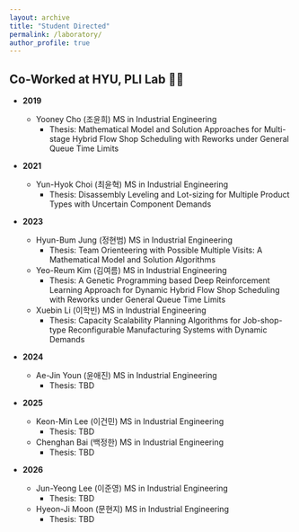```yaml
---
layout: archive
title: "Student Directed"
permalink: /laboratory/
author_profile: true
---
```

## **Co-Worked at HYU, PLI Lab** 👨‍💻

- **2019**
  - Yooney Cho (조윤희) MS in Industrial Engineering
     - Thesis: Mathematical Model and Solution Approaches for Multi-stage Hybrid Flow Shop Scheduling with Reworks under General Queue Time Limits
       
- **2021**
   - Yun-Hyok Choi (최윤혁) MS in Industrial Engineering
     - Thesis: Disassembly Leveling and Lot-sizing for Multiple Product Types with Uncertain Component Demands
       
- **2023**
   - Hyun-Bum Jung (정현범) MS in Industrial Engineering
     - Thesis: Team Orienteering with Possible Multiple Visits: A Mathematical Model and Solution Algorithms
   - Yeo-Reum Kim (김여름) MS in Industrial Engineering
     - Thesis: A Genetic Programming based Deep Reinforcement Learning Approach for Dynamic Hybrid Flow Shop Scheduling with Reworks under General Queue Time Limits
   - Xuebin Li (이학빈) MS in Industrial Engineering
     - Thesis: Capacity Scalability Planning Algorithms for Job-shop-type Reconfigurable Manufacturing Systems with Dynamic Demands
       
- **2024**
   - Ae-Jin Youn (윤애진) MS in Industrial Engineering
     - Thesis: TBD
       
- **2025**
   - Keon-Min Lee (이건민) MS in Industrial Engineering
     - Thesis: TBD
   - Chenghan Bai (백정한) MS in Industrial Engineering
     - Thesis: TBD
       
- **2026**
   - Jun-Yeong Lee (이준영) MS in Industrial Engineering
     - Thesis: TBD
   - Hyeon-Ji Moon (문현지) MS in Industrial Engineering
     - Thesis: TBD
